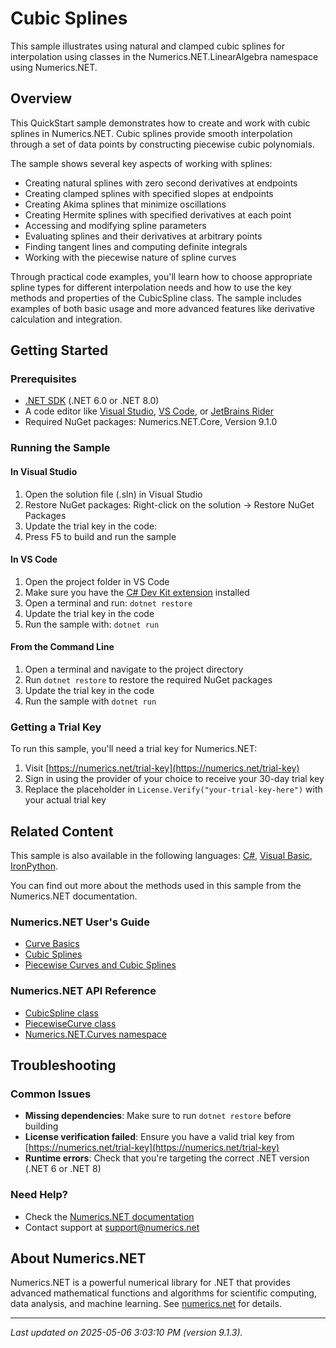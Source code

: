 # Cubic Splines

This sample illustrates using natural and clamped cubic splines for interpolation using classes in the Numerics.NET.LinearAlgebra namespace using Numerics.NET.

## Overview

This QuickStart sample demonstrates how to create and work with cubic splines in Numerics.NET. Cubic splines 
provide smooth interpolation through a set of data points by constructing piecewise cubic polynomials.

The sample shows several key aspects of working with splines:
- Creating natural splines with zero second derivatives at endpoints
- Creating clamped splines with specified slopes at endpoints
- Creating Akima splines that minimize oscillations
- Creating Hermite splines with specified derivatives at each point
- Accessing and modifying spline parameters
- Evaluating splines and their derivatives at arbitrary points
- Finding tangent lines and computing definite integrals
- Working with the piecewise nature of spline curves

Through practical code examples, you'll learn how to choose appropriate spline types for different
interpolation needs and how to use the key methods and properties of the CubicSpline class. The sample
includes examples of both basic usage and more advanced features like derivative calculation and
integration.


## Getting Started

### Prerequisites

- [.NET SDK](https://dotnet.microsoft.com/download) (.NET 6.0 or .NET 8.0)
- A code editor like [Visual Studio](https://visualstudio.microsoft.com/), [VS Code](https://code.visualstudio.com/), or [JetBrains Rider](https://www.jetbrains.com/rider/)
- Required NuGet packages: Numerics.NET.Core, Version 9.1.0

### Running the Sample

#### In Visual Studio
1. Open the solution file (.sln) in Visual Studio
2. Restore NuGet packages: Right-click on the solution → Restore NuGet Packages
3. Update the trial key in the code:
4. Press F5 to build and run the sample

#### In VS Code

1. Open the project folder in VS Code
2. Make sure you have the [C# Dev Kit extension](https://marketplace.visualstudio.com/items?itemName=ms-dotnettools.csdevkit) installed
3. Open a terminal and run: `dotnet restore`
4. Update the trial key in the code 
5. Run the sample with: `dotnet run`

#### From the Command Line

1. Open a terminal and navigate to the project directory
2. Run `dotnet restore` to restore the required NuGet packages
3. Update the trial key in the code
4. Run the sample with `dotnet run`

### Getting a Trial Key

To run this sample, you'll need a trial key for Numerics.NET:

1. Visit [https://numerics.net/trial-key](https://numerics.net/trial-key)
2. Sign in using the provider of your choice to receive your 30-day trial key
3. Replace the placeholder in `License.Verify("your-trial-key-here")` with your actual trial key

## Related Content

This sample is also available in the following languages: 
[C#](https://github.com/NumericsDotNet/quickstart-csharp/tree/net462/mathematics/curve-fitting-and-interpolation/cubic-splines), [Visual Basic](https://github.com/NumericsDotNet/quickstart-visualbasic/tree/net462/mathematics/curve-fitting-and-interpolation/cubic-splines), [IronPython](https://github.com/NumericsDotNet/quickstart-ironpython/tree/net462/mathematics/curve-fitting-and-interpolation/cubic-splines).

You can find out more about the methods used in this sample from the Numerics.NET documentation.

### Numerics.NET User's Guide

- [Curve Basics](https://numerics.net/documentation/latest/mathematics/curves-and-interpolation/curve-basics)
- [Cubic Splines](https://numerics.net/documentation/latest/mathematics/curves-and-interpolation/cubic-splines)
- [Piecewise Curves and Cubic Splines](https://numerics.net/documentation/latest/mathematics/curves-and-interpolation/piecewise-curves-and-cubic-splines)

### Numerics.NET API Reference

- [CubicSpline class](https://numerics.net/documentation/latest/reference/numerics.net.curves.cubicspline)
- [PiecewiseCurve class](https://numerics.net/documentation/latest/reference/numerics.net.curves.piecewisecurve)
- [Numerics.NET.Curves namespace](https://numerics.net/documentation/latest/reference/numerics.net.curves)


## Troubleshooting

### Common Issues

- **Missing dependencies**: Make sure to run `dotnet restore` before building
- **License verification failed**: Ensure you have a valid trial key from [https://numerics.net/trial-key](https://numerics.net/trial-key)
- **Runtime errors**: Check that you're targeting the correct .NET version (.NET 6 or .NET 8)

### Need Help?

- Check the [Numerics.NET documentation](https://numerics.net/documentation/)
- Contact support at [support@numerics.net](mailto:support@numerics.net?subject=CubicSplines%20QuickStart%20Sample%20%28F%23%29)

## About Numerics.NET

Numerics.NET is a powerful numerical library for .NET that provides advanced mathematical 
functions and algorithms for scientific computing, data analysis, and machine learning.
See [numerics.net](https://numerics.net) for details.

---

_Last updated on 2025-05-06 3:03:10 PM (version 9.1.3)._
